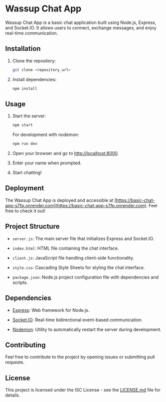 # Wassup Chat App

Wassup Chat App is a basic chat application built using Node.js, Express, and Socket.IO. It allows users to connect, exchange messages, and enjoy real-time communication.

## Installation

1. Clone the repository:

   ```bash
   git clone <repository_url>
   ```

2. Install dependencies:

   ```bash
   npm install
   ```

## Usage

1. Start the server:

   ```bash
   npm start
   ```

   For development with nodemon:

   ```bash
   npm run dev
   ```

2. Open your browser and go to [http://localhost:8000](http://localhost:8000).

3. Enter your name when prompted.

4. Start chatting!

## Deployment

The Wassup Chat App is deployed and accessible at [https://basic-chat-app-s7fp.onrender.com](https://basic-chat-app-s7fp.onrender.com). Feel free to check it out!

## Project Structure

- `server.js`: The main server file that initializes Express and Socket.IO.

- `index.html`: HTML file containing the chat interface.

- `client.js`: JavaScript file handling client-side functionality.

- `style.css`: Cascading Style Sheets for styling the chat interface.

- `package.json`: Node.js project configuration file with dependencies and scripts.

## Dependencies

- [Express](https://www.npmjs.com/package/express): Web framework for Node.js.

- [Socket.IO](https://socket.io/): Real-time bidirectional event-based communication.

- [Nodemon](https://www.npmjs.com/package/nodemon): Utility to automatically restart the server during development.

## Contributing

Feel free to contribute to the project by opening issues or submitting pull requests.

## License

This project is licensed under the ISC License - see the [LICENSE.md](LICENSE.md) file for details.
